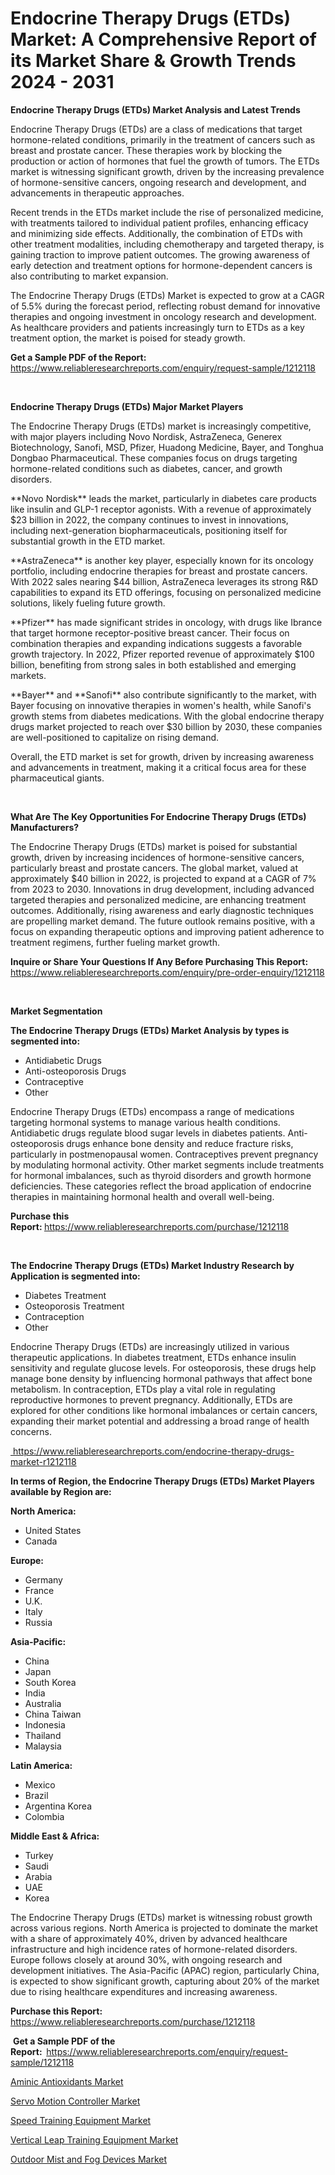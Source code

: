 <p><h1>Endocrine Therapy Drugs (ETDs) Market: A Comprehensive Report of its Market Share & Growth Trends 2024 - 2031</h1></p><p><strong>Endocrine Therapy Drugs (ETDs) Market Analysis and Latest Trends</strong></p>
<p><p>Endocrine Therapy Drugs (ETDs) are a class of medications that target hormone-related conditions, primarily in the treatment of cancers such as breast and prostate cancer. These therapies work by blocking the production or action of hormones that fuel the growth of tumors. The ETDs market is witnessing significant growth, driven by the increasing prevalence of hormone-sensitive cancers, ongoing research and development, and advancements in therapeutic approaches.</p><p>Recent trends in the ETDs market include the rise of personalized medicine, with treatments tailored to individual patient profiles, enhancing efficacy and minimizing side effects. Additionally, the combination of ETDs with other treatment modalities, including chemotherapy and targeted therapy, is gaining traction to improve patient outcomes. The growing awareness of early detection and treatment options for hormone-dependent cancers is also contributing to market expansion. </p><p>The Endocrine Therapy Drugs (ETDs) Market is expected to grow at a CAGR of 5.5% during the forecast period, reflecting robust demand for innovative therapies and ongoing investment in oncology research and development. As healthcare providers and patients increasingly turn to ETDs as a key treatment option, the market is poised for steady growth.</p></p>
<p><strong>Get a Sample PDF of the Report:&nbsp;</strong> <a href="https://www.reliableresearchreports.com/enquiry/request-sample/1212118?utm_campaign=3&utm_medium=2&utm_source=Github&utm_content=ia&utm_term=06102024&utm_id=endocrine-therapy-drugs-etds">https://www.reliableresearchreports.com/enquiry/request-sample/1212118</a></p>
<p>&nbsp;</p>
<p><strong>Endocrine Therapy Drugs (ETDs) Major Market Players</strong></p>
<p><p>The Endocrine Therapy Drugs (ETDs) market is increasingly competitive, with major players including Novo Nordisk, AstraZeneca, Generex Biotechnology, Sanofi, MSD, Pfizer, Huadong Medicine, Bayer, and Tonghua Dongbao Pharmaceutical. These companies focus on drugs targeting hormone-related conditions such as diabetes, cancer, and growth disorders.</p><p>**Novo Nordisk** leads the market, particularly in diabetes care products like insulin and GLP-1 receptor agonists. With a revenue of approximately $23 billion in 2022, the company continues to invest in innovations, including next-generation biopharmaceuticals, positioning itself for substantial growth in the ETD market.</p><p>**AstraZeneca** is another key player, especially known for its oncology portfolio, including endocrine therapies for breast and prostate cancers. With 2022 sales nearing $44 billion, AstraZeneca leverages its strong R&D capabilities to expand its ETD offerings, focusing on personalized medicine solutions, likely fueling future growth.</p><p>**Pfizer** has made significant strides in oncology, with drugs like Ibrance that target hormone receptor-positive breast cancer. Their focus on combination therapies and expanding indications suggests a favorable growth trajectory. In 2022, Pfizer reported revenue of approximately $100 billion, benefiting from strong sales in both established and emerging markets.</p><p>**Bayer** and **Sanofi** also contribute significantly to the market, with Bayer focusing on innovative therapies in women's health, while Sanofi's growth stems from diabetes medications. With the global endocrine therapy drugs market projected to reach over $30 billion by 2030, these companies are well-positioned to capitalize on rising demand.</p><p>Overall, the ETD market is set for growth, driven by increasing awareness and advancements in treatment, making it a critical focus area for these pharmaceutical giants.</p></p>
<p>&nbsp;</p>
<p><strong>What Are The Key Opportunities For Endocrine Therapy Drugs (ETDs) Manufacturers?</strong></p>
<p><p>The Endocrine Therapy Drugs (ETDs) market is poised for substantial growth, driven by increasing incidences of hormone-sensitive cancers, particularly breast and prostate cancers. The global market, valued at approximately $40 billion in 2022, is projected to expand at a CAGR of 7% from 2023 to 2030. Innovations in drug development, including advanced targeted therapies and personalized medicine, are enhancing treatment outcomes. Additionally, rising awareness and early diagnostic techniques are propelling market demand. The future outlook remains positive, with a focus on expanding therapeutic options and improving patient adherence to treatment regimens, further fueling market growth.</p></p>
<p><strong>Inquire or Share Your Questions If Any Before Purchasing This Report:</strong> <a href="https://www.reliableresearchreports.com/enquiry/pre-order-enquiry/1212118?utm_campaign=3&utm_medium=2&utm_source=Github&utm_content=ia&utm_term=06102024&utm_id=endocrine-therapy-drugs-etds">https://www.reliableresearchreports.com/enquiry/pre-order-enquiry/1212118</a></p>
<p>&nbsp;</p>
<p><strong>Market Segmentation</strong></p>
<p><strong>The Endocrine Therapy Drugs (ETDs) Market Analysis by types is segmented into:</strong></p>
<p><ul><li>Antidiabetic Drugs</li><li>Anti-osteoporosis Drugs</li><li>Contraceptive</li><li>Other</li></ul></p>
<p><p>Endocrine Therapy Drugs (ETDs) encompass a range of medications targeting hormonal systems to manage various health conditions. Antidiabetic drugs regulate blood sugar levels in diabetes patients. Anti-osteoporosis drugs enhance bone density and reduce fracture risks, particularly in postmenopausal women. Contraceptives prevent pregnancy by modulating hormonal activity. Other market segments include treatments for hormonal imbalances, such as thyroid disorders and growth hormone deficiencies. These categories reflect the broad application of endocrine therapies in maintaining hormonal health and overall well-being.</p></p>
<p><strong>Purchase this Report:&nbsp;</strong><a href="https://www.reliableresearchreports.com/purchase/1212118?utm_campaign=3&utm_medium=2&utm_source=Github&utm_content=ia&utm_term=06102024&utm_id=endocrine-therapy-drugs-etds">https://www.reliableresearchreports.com/purchase/1212118</a></p>
<p>&nbsp;</p>
<p><strong>The Endocrine Therapy Drugs (ETDs) Market Industry Research by Application is segmented into:</strong></p>
<p><ul><li>Diabetes Treatment</li><li>Osteoporosis Treatment</li><li>Contraception</li><li>Other</li></ul></p>
<p><p>Endocrine Therapy Drugs (ETDs) are increasingly utilized in various therapeutic applications. In diabetes treatment, ETDs enhance insulin sensitivity and regulate glucose levels. For osteoporosis, these drugs help manage bone density by influencing hormonal pathways that affect bone metabolism. In contraception, ETDs play a vital role in regulating reproductive hormones to prevent pregnancy. Additionally, ETDs are explored for other conditions like hormonal imbalances or certain cancers, expanding their market potential and addressing a broad range of health concerns.</p></p>
<p><a href="https://www.reliableresearchreports.com/endocrine-therapy-drugs-market-r1212118?utm_campaign=3&utm_medium=2&utm_source=Github&utm_content=ia&utm_term=06102024&utm_id=endocrine-therapy-drugs-etds">&nbsp;https://www.reliableresearchreports.com/endocrine-therapy-drugs-market-r1212118</a></p>
<p><strong>In terms of Region, the Endocrine Therapy Drugs (ETDs) Market Players available by Region are:</strong></p>
<p>
    <p> <strong> North America: </strong>
        <ul>
            <li>United States</li>
            <li>Canada</li>
        </ul>
        </p> 
    <p> <strong> Europe: </strong>
        <ul>
            <li>Germany</li>
            <li>France</li>
            <li>U.K.</li>
            <li>Italy</li>
            <li>Russia</li>
        </ul>
        </p> 
    <p> <strong> Asia-Pacific: </strong>
        <ul>
            <li>China</li>
            <li>Japan</li>
            <li>South Korea</li>
            <li>India</li>
            <li>Australia</li>
            <li>China Taiwan</li>
            <li>Indonesia</li>
            <li>Thailand</li>
            <li>Malaysia</li>
        </ul>
        </p> 
    <p> <strong> Latin America: </strong>
        <ul>
            <li>Mexico</li>
            <li>Brazil</li>
            <li>Argentina Korea</li>
            <li>Colombia</li>
        </ul>
        </p> 
    <p> <strong> Middle East & Africa: </strong>
        <ul>
            <li>Turkey</li>
            <li>Saudi</li>
            <li>Arabia</li>
            <li>UAE</li>
            <li>Korea</li>
        </ul>
    </p>
    </p>
<p><p>The Endocrine Therapy Drugs (ETDs) market is witnessing robust growth across various regions. North America is projected to dominate the market with a share of approximately 40%, driven by advanced healthcare infrastructure and high incidence rates of hormone-related disorders. Europe follows closely at around 30%, with ongoing research and development initiatives. The Asia-Pacific (APAC) region, particularly China, is expected to show significant growth, capturing about 20% of the market due to rising healthcare expenditures and increasing awareness.</p></p>
<p><strong>Purchase this Report: </strong><a href="https://www.reliableresearchreports.com/purchase/1212118?utm_campaign=3&utm_medium=2&utm_source=Github&utm_content=ia&utm_term=06102024&utm_id=endocrine-therapy-drugs-etds">https://www.reliableresearchreports.com/purchase/1212118</a></p>
<p>&nbsp;<strong>Get a Sample PDF of the Report:&nbsp;&nbsp;</strong><a href="https://www.reliableresearchreports.com/enquiry/request-sample/1212118?utm_campaign=3&utm_medium=2&utm_source=Github&utm_content=ia&utm_term=06102024&utm_id=endocrine-therapy-drugs-etds">https://www.reliableresearchreports.com/enquiry/request-sample/1212118</a></p>
<p><strong></strong></p>
<p><p><a href="https://medium.com/@craigurcottrte8/aminic-antioxidants-market-size-growth-and-industry-analysis-by-market-segmentation-and-regional-46db5bf63849?postPublishedType=repub&utm_campaign=3&utm_medium=2&utm_source=Github&utm_content=ia&utm_term=06102024&utm_id=endocrine-therapy-drugs-etds">Aminic Antioxidants Market</a></p><p><a href="https://issuu.com/reportprime-2/docs/servo-motion-controller-market-size_3b38e3ed85f7f9?utm_campaign=3&utm_medium=2&utm_source=Github&utm_content=ia&utm_term=06102024&utm_id=endocrine-therapy-drugs-etds">Servo Motion Controller Market</a></p><p><a href="https://www.linkedin.com/pulse/global-speed-training-equipment-market-opportunities-challenges2024-1z7qe?utm_campaign=3&utm_medium=2&utm_source=Github&utm_content=ia&utm_term=06102024&utm_id=endocrine-therapy-drugs-etds">Speed Training Equipment Market</a></p><p><a href="https://www.linkedin.com/pulse/vertical-leap-training-equipment-industry-resonance-91-amplification-nla9e?utm_campaign=3&utm_medium=2&utm_source=Github&utm_content=ia&utm_term=06102024&utm_id=endocrine-therapy-drugs-etds">Vertical Leap Training Equipment Market</a></p><p><a href="https://github.com/CarolynWatkins697/Market-Research-Report-List-1/blob/main/outdoor-mist-and-fog-devices-market.md?utm_campaign=3&utm_medium=2&utm_source=Github&utm_content=ia&utm_term=06102024&utm_id=endocrine-therapy-drugs-etds">Outdoor Mist and Fog Devices Market</a></p></p>